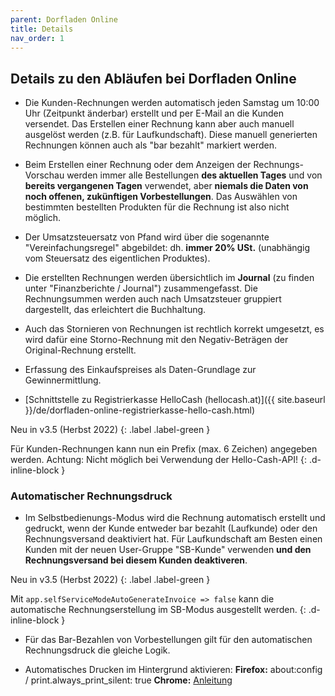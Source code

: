 ```yaml
---
parent: Dorfladen Online
title: Details
nav_order: 1
---
```


## Details zu den Abläufen bei Dorfladen Online

* Die Kunden-Rechnungen werden automatisch jeden Samstag um 10:00 Uhr (Zeitpunkt änderbar) erstellt und per E-Mail an die Kunden versendet. Das Erstellen einer Rechnung kann aber auch manuell ausgelöst werden (z.B. für Laufkundschaft). Diese manuell generierten Rechnungen können auch als "bar bezahlt" markiert werden.

* Beim Erstellen einer Rechnung oder dem Anzeigen der Rechnungs-Vorschau werden immer alle Bestellungen **des aktuellen Tages** und von **bereits vergangenen Tagen** verwendet, aber **niemals die Daten von noch offenen, zukünftigen Vorbestellungen**. Das Auswählen von bestimmten bestellten Produkten für die Rechnung ist also nicht möglich.

* Der Umsatzsteuersatz von Pfand wird über die sogenannte "Vereinfachungsregel" abgebildet: dh. **immer 20% USt.** (unabhängig vom Steuersatz des eigentlichen Produktes).

* Die erstellten Rechnungen werden übersichtlich im **Journal** (zu finden unter "Finanzberichte / Journal") zusammengefasst. Die Rechnungsummen werden auch nach Umsatzsteuer gruppiert dargestellt, das erleichtert die Buchhaltung.

* Auch das Stornieren von Rechnungen ist rechtlich korrekt umgesetzt, es wird dafür eine Storno-Rechnung mit den Negativ-Beträgen der Original-Rechnung erstellt.

* Erfassung des Einkaufspreises als Daten-Grundlage zur Gewinnermittlung.
* [Schnittstelle zu Registrierkasse HelloCash (hellocash.at)]({{ site.baseurl }}/de/dorfladen-online-registrierkasse-hello-cash.html)

Neu in v3.5 (Herbst 2022)
{: .label .label-green }

Für Kunden-Rechnungen kann nun ein Prefix (max. 6 Zeichen) angegeben werden. Achtung: Nicht möglich bei Verwendung der Hello-Cash-API!
{: .d-inline-block }

### Automatischer Rechnungsdruck
* Im Selbstbedienungs-Modus wird die Rechnung automatisch erstellt und gedruckt, wenn der Kunde entweder bar bezahlt (Laufkunde) oder den Rechnungsversand deaktiviert hat. Für Laufkundschaft am Besten einen Kunden mit der neuen User-Gruppe "SB-Kunde" verwenden **und den Rechnungsversand bei diesem Kunden deaktiveren**.

Neu in v3.5 (Herbst 2022)
{: .label .label-green }

Mit `app.selfServiceModeAutoGenerateInvoice => false` kann die automatische Rechnungserstellung im SB-Modus ausgestellt werden.
{: .d-inline-block }

* Für das Bar-Bezahlen von Vorbestellungen gilt für den automatischen Rechnungsdruck die gleiche Logik.

* Automatisches Drucken im Hintergrund aktivieren: **Firefox:** about:config / print.always_print_silent: true
**Chrome:** [Anleitung](https://help.brightpearl.com/hc/en-us/articles/360028542572-Chrome-settings-for-silent-printing)